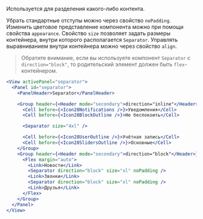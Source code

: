Используется для разделения какого-либо контента.

Убрать стандартные отступы можно через свойство `noPadding`.
Изменить цветовое представление компонента можно при помощи свойства `appearance`.
Свойство `size` позволяет задать размеры контейнера, внутри которого располагается `Separator`. Управлять выравниванием внутри контейнера можно через свойство `align`.

> Обратите внимание, если вы используете компонент `Separator` с `direction="block"`,
> то родительский элемент должен быть `flex`-контейнером.

```jsx
<View activePanel="separator">
  <Panel id="separator">
    <PanelHeader>Separator</PanelHeader>

    <Group header={<Header mode="secondary">direction="inline"</Header>}>
      <Cell before={<Icon28Notifications />}>Уведомления</Cell>
      <Cell before={<Icon28BlockOutline />}>Не беспокоить</Cell>

      <Separator size="4xl" />

      <Cell before={<Icon28UserOutline />}>Учётная запись</Cell>
      <Cell before={<Icon28SlidersOutline />}>Основные</Cell>
    </Group>
    <Group header={<Header mode="secondary">direction="block"</Header>}>
      <Flex margin="auto">
        <Link>Новости</Link>
        <Separator direction="block" size="xl" noPadding />
        <Link>Звонки</Link>
        <Separator direction="block" size="xl" noPadding />
        <Link>Друзья</Link>
      </Flex>
    </Group>
  </Panel>
</View>
```
